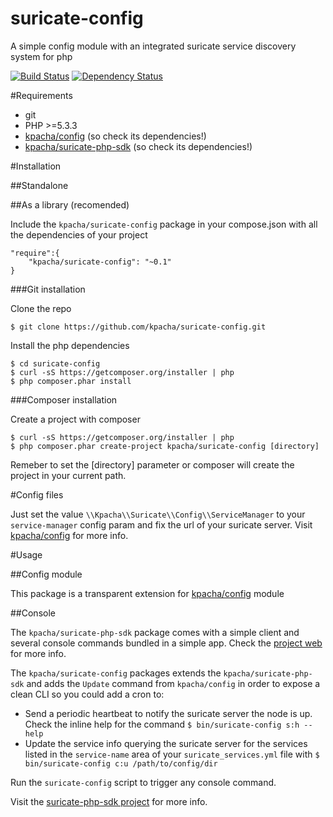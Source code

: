 suricate-config
================

A simple config module with an integrated suricate service discovery system for php

[![Build Status](https://travis-ci.org/kpacha/suricate-config.png?branch=master)](https://travis-ci.org/kpacha/suricate-config) [![Dependency Status](https://www.versioneye.com/user/projects/54691a34950825a8f700004b/badge.svg?style=flat)](https://www.versioneye.com/user/projects/54691a34950825a8f700004b)

#Requirements

* git
* PHP >=5.3.3
* [kpacha/config](https://github.com/kpacha/config) (so check its dependencies!)
* [kpacha/suricate-php-sdk](https://github.com/kpacha/suricate-php-sdk) (so check its dependencies!)

#Installation

##Standalone

##As a library (recomended)

Include the `kpacha/suricate-config` package in your compose.json with all the dependencies of your project

    "require":{
        "kpacha/suricate-config": "~0.1"
    }

###Git installation

Clone the repo

    $ git clone https://github.com/kpacha/suricate-config.git

Install the php dependencies

    $ cd suricate-config
    $ curl -sS https://getcomposer.org/installer | php
    $ php composer.phar install

###Composer installation

Create a project with composer

    $ curl -sS https://getcomposer.org/installer | php
    $ php composer.phar create-project kpacha/suricate-config [directory]

Remeber to set the [directory] parameter or composer will create the project in your current path.

#Config files

Just set the value `\\Kpacha\\Suricate\\Config\\ServiceManager` to your `service-manager` config param and fix the url of your suricate server. 
Visit [kpacha/config](https://github.com/kpacha/config) for more info.

#Usage

##Config module

This package is a transparent extension for [kpacha/config](https://github.com/kpacha/config) module

##Console

The `kpacha/suricate-php-sdk` package comes with a simple client and several console commands bundled in a simple app. Check the [project web](https://github.com/kpacha/suricate-php-sdk) for more info.

The `kpacha/suricate-config` packages extends the `kpacha/suricate-php-sdk` and adds the `Update` command from `kpacha/config` in order to expose a clean CLI so you could add a cron to:

* Send a periodic heartbeat to notify the suricate server the node is up. Check the inline help for the command `$ bin/suricate-config s:h --help`
* Update the service info querying the suricate server for the services listed in the `service-name` area of your `suricate_services.yml` file with `$ bin/suricate-config c:u /path/to/config/dir`

Run the `suricate-config` script to trigger any console command. 

Visit the [suricate-php-sdk project](https://github.com/kpacha/suricate-php.sdk) for more info.
